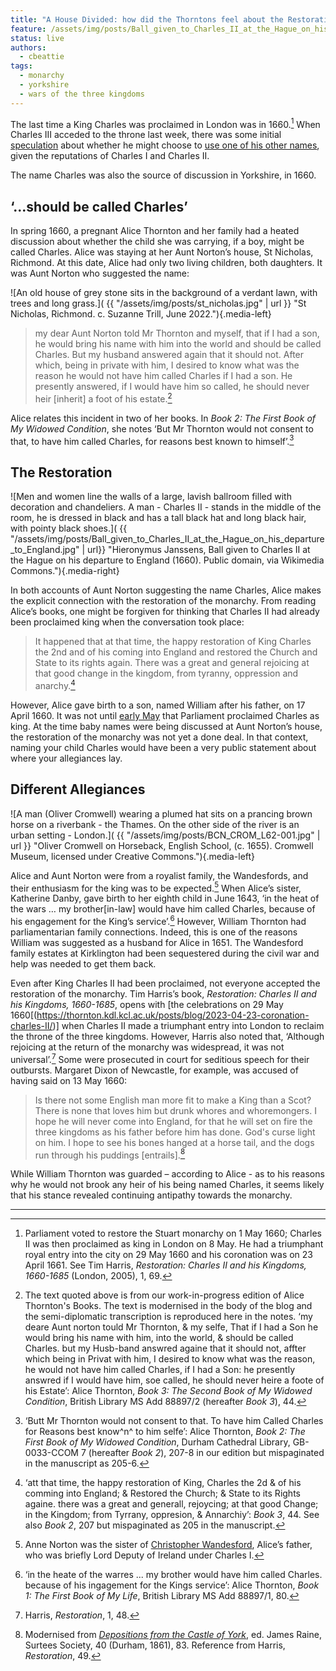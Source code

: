 ```yaml
---
title: "A House Divided: how did the Thorntons feel about the Restoration of Charles II?"
feature: /assets/img/posts/Ball_given_to_Charles_II_at_the_Hague_on_his_departure_to_England.jpg
status: live
authors:
  - cbeattie
tags:
  - monarchy
  - yorkshire
  - wars of the three kingdoms
---
```


The last time a King Charles was proclaimed in London was in 1660.[^1] When Charles III acceded to the throne last week, there was some initial [speculation](https://inews.co.uk/news/king-charles-iii-name-why-monarchs-change-explained-1319520) about whether he might choose to [use one of his other names](https://www.hellomagazine.com/royalty/20220909150655/why-king-charles-iii-could-have-chosen-king-george-details/), given the reputations of Charles I and Charles II.

The name Charles was also the source of discussion in Yorkshire, in 1660.

## ‘...should be called Charles’

In spring 1660, a pregnant Alice Thornton and her family had a heated discussion about whether the child she was carrying, if a boy, might be called Charles. Alice was staying at her Aunt Norton’s house, St Nicholas, Richmond. At this date, Alice had only two living children, both daughters. It was Aunt Norton who suggested the name:

![An old house of grey stone sits in the background of a verdant lawn, with trees and long grass.]( {{ "/assets/img/posts/st_nicholas.jpg" | url }} "St Nicholas, Richmond. c. Suzanne Trill, June 2022."){.media-left}

> my dear Aunt Norton told Mr Thornton and myself, that if I had a son, he would bring his name with him into the world and should be called Charles. But my husband answered again that it should not. After which, being in private with him, I desired to know what was the reason he would not have him called Charles if I had a son. He presently answered, if I would have him so called, he should never heir [inherit] a foot of his estate.[^2]

Alice relates this incident in two of her books. In _Book 2: The First Book of My Widowed Condition_, she notes ‘But Mr Thornton would not consent to that, to have him called Charles, for reasons best known to himself’.[^3]

## The Restoration

![Men and women line the walls of a large, lavish ballroom filled with decoration and chandeliers. A man - Charles II - stands in the middle of the room, he is dressed in black and has a tall black hat and long black hair, with pointy black shoes.]( {{ "/assets/img/posts/Ball_given_to_Charles_II_at_the_Hague_on_his_departure_to_England.jpg" | url}} "Hieronymus Janssens, Ball given to Charles II at the Hague on his departure to England (1660). Public domain, via Wikimedia Commons."){.media-right}

In both accounts of Aunt Norton suggesting the name Charles, Alice makes the explicit connection with the restoration of the monarchy. From reading Alice’s books, one might be forgiven for thinking that Charles II had already been proclaimed king when the conversation took place:

> It happened that at that time, the happy restoration of King Charles the 2nd and of his coming into England and restored the Church and State to its rights again. There was a great and general rejoicing at that good change in the kingdom, from tyranny, oppression and anarchy.[^4]

However, Alice gave birth to a son, named William after his father, on 17 April 1660. It was not until [early May](https://thehistoryofparliament.wordpress.com/2020/05/01/towards-the-restoration-of-the-monarchy-1-8-may-1660/) that Parliament proclaimed Charles as king. At the time baby names were being discussed at Aunt Norton’s house, the restoration of the monarchy was not yet a done deal. In that context, naming your child Charles would have been a very public statement about where your allegiances lay.

## Different Allegiances

![A man (Oliver Cromwell) wearing a plumed hat sits on a prancing brown horse on a riverbank - the Thames. On the other side of the river is an urban setting - London.]( {{ "/assets/img/posts/BCN_CROM_L62-001.jpg" | url }} "Oliver Cromwell on Horseback, English School, (c. 1655). Cromwell Museum, licensed under Creative Commons."){.media-left}

Alice and Aunt Norton were from a royalist family, the Wandesfords, and their enthusiasm for the king was to be expected.[^5] When Alice’s sister, Katherine Danby, gave birth to her eighth child in June 1643, ‘in the heat of the wars … my brother[in-law] would have him called Charles, because of his engagement for the King’s service’.[^6] However, William Thornton had parliamentarian family connections. Indeed, this is one of the reasons William was suggested as a husband for Alice in 1651. The Wandesford family estates at Kirklington had been sequestered during the civil war and help was needed to get them back.

Even after King Charles II had been proclaimed, not everyone accepted the restoration of the monarchy. Tim Harris’s book, _Restoration: Charles II and his Kingdoms, 1660-1685_, opens with [the celebrations on 29 May 1660[(https://thornton.kdl.kcl.ac.uk/posts/blog/2023-04-23-coronation-charles-II/)] when Charles II made a triumphant entry into London to reclaim the throne of the three kingdoms. However, Harris also noted that, ‘Although rejoicing at the return of the monarchy was widespread, it was not universal’.[^7] Some were prosecuted in court for seditious speech for their outbursts. Margaret Dixon of Newcastle, for example, was accused of having said on 13 May 1660:

> Is there not some English man more fit to make a King than a Scot? There is none that loves him but drunk whores and whoremongers. I hope he will never come into England, for that he will set on fire the three kingdoms as his father before him has done. God's curse light on him. I hope to see his bones hanged at a horse tail, and the dogs run through his puddings [entrails].[^8]

While William Thornton was guarded – according to Alice - as to his reasons why he would not brook any heir of his being named Charles, it seems likely that his stance revealed continuing antipathy towards the monarchy.

---

[^1]: Parliament voted to restore the Stuart monarchy on 1 May 1660; Charles II was then proclaimed as king in London on 8 May. He had a triumphant royal entry into the city on 29 May 1660 and his coronation was on 23 April 1661. See Tim Harris, _Restoration: Charles II and his Kingdoms, 1660-1685_ (London, 2005), 1, 69.
[^2]: The text quoted above is from our work-in-progress edition of Alice Thornton's Books. The text is modernised in the body of the blog and the semi-diplomatic transcription is reproduced here in the notes. ‘my deare Aunt norton tould Mr Thornton, & my selfe, That if I had a Son he would bring his name with him, into the world, & should be called Charles. but my Husb-band answred againe that it should not, affter which being in Privat with him, I desired to know what was the reason, he would not have him called Charles, if I had a Son: he presently answred if I would have him, soe called, he should never heire a foote of his Estate’: Alice Thornton, _Book 3: The Second Book of My Widowed Condition_, British Library MS Add 88897/2 (hereafter _Book 3_), 44.
[^3]: ‘Butt Mr Thornton would not consent to that. To have him Called Charles for Reasons best know^n^ to him selfe’: Alice Thornton, _Book 2: The First Book of My Widowed Condition_, Durham Cathedral Library, GB-0033-CCOM 7 (hereafter _Book 2_), 207-8 in our edition but mispaginated in the manuscript as 205-6.
[^4]: ‘att that time, the happy restoration of King, Charles the 2d & of his comming into England; & Restored the Church; & State to its Rights againe. there was a great and generall, rejoycing; at that good Change; in the Kingdom; from Tyrrany, oppresion, & Annarchiy’: _Book 3_, 44. See also _Book 2_, 207 but mispaginated as 205 in the manuscript.
[^5]: Anne Norton was the sister of [Christopher Wandesford](https://www.historyofparliamentonline.org/volume/1604-1629/member/wandesford-christopher-1592-1640), Alice’s father, who was briefly Lord Deputy of Ireland under Charles I.
[^6]: ‘in the heate of the warres ... my brother would have him called Charles. because of his ingagement for the Kings service’: Alice Thornton, _Book 1: The First Book of My Life_, British Library MS Add 88897/1, 80.
[^7]: Harris, _Restoration_, 1, 48.
[^8]: Modernised from _[Depositions from the Castle of York](https://archive.org/stream/depositionsfromc00grea/depositionsfromc00grea_djvu.txt)_, ed. James Raine, Surtees Society, 40 (Durham, 1861), 83. Reference from Harris, _Restoration_, 49.
